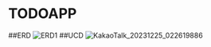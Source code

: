# TODOAPP
##ERD
![ERD1](https://github.com/Karox1234/ToDoApp/assets/150118117/58df63d2-f57b-49f7-9d82-41bb77d69aeb)
##UCD
![KakaoTalk_20231225_022619886](https://github.com/Karox1234/ToDoApp/assets/150118117/9ca37430-4748-4182-9d81-41eb39dade41)

